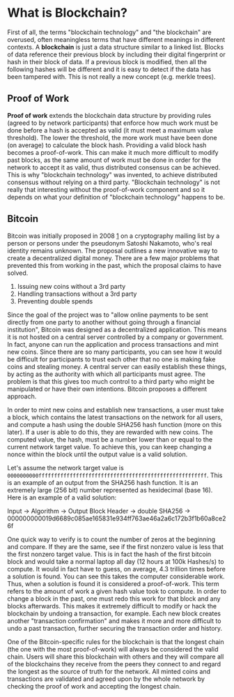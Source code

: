 # What is Blockchain?
First of all, the terms "blockchain technology" and "the blockchain" are overused, often meaningless terms that have different meanings in different contexts. A **blockchain** is just a data structure similar to a linked list. Blocks of data reference their previous block by including their digital fingerprint or hash in their block of data. If a previous block is modified, then all the following hashes will be different and it is easy to detect if the data has been tampered with. This is not really a new concept (e.g. merkle trees).

## Proof of Work
**Proof of work** extends the blockchain data structure by providing rules (agreed to by network participants) that enforce how much work must be done before a hash is accepted as valid (it must meet a maximum value threshold). The lower the threshold, the more work must have been done (on average) to calculate the block hash. Providing a valid block hash becomes a proof-of-work. This can make it much more difficult to modify past blocks, as the same amount of work must be done in order for the network to accept it as valid, thus distributed consensus can be achieved. This is why "blockchain technology" was invented, to achieve distributed consensus without relying on a third party. "Blockchain technology" is not really that interesting without the proof-of-work component and so it depends on what your definition of "blockchain technology" happens to be.

## Bitcoin
Bitcoin was initially proposed in 2008 [1](http://www.metzdowd.com/pipermail/cryptography/2008-October/014810.html) on a cryptography mailing list by a person or persons under the pseudonym Satoshi Nakamoto, who's real identity remains unknown.  The proposal outlines a new innovative way to create a decentralized digital money. There are a few major problems that prevented this from working in the past, which the proposal claims to have solved.

1. Issuing new coins without a 3rd party
2. Handling transactions without a 3rd party
3. Preventing double spends

Since the goal of the project was to "allow online payments to be sent directly from one party to another without going through a financial institution", Bitcoin was designed as a decentralized application. This means it is not hosted on a central server controlled by a company or government. In fact, anyone can run the application and process transactions and mint new coins. Since there are so many participants, you can see how it would be difficult for participants to trust each other that no one is making fake coins and stealing money. A central server can easily establish these things, by acting as the authority with which all participants must agree. The problem is that this gives too much control to a third party who might be manipulated or have their own intentions. Bitcoin proposes a different approach.

In order to mint new coins and establish new transactions, a user must take a block, which contains the latest transactions on the network for all users, and compute a hash using the double SHA256 hash function (more on this later). If a user is able to do this, they are rewarded with new coins. The computed value, the hash, must be a number lower than or equal to the current network target value. To achieve this, you can keep changing a nonce within the block until the output value is a valid solution.

Let's assume the network target value is `0000000000ffffffffffffffffffffffffffffffffffffffffffffffffffffff`. This is an example of an output from the SHA256 hash function. It is an extremely large (256 bit) number represented as hexidecimal (base 16). Here is an example of a valid solution:

Input 		-> 	Algorithm 	-> 	Output
Block Header    ->      double SHA256   ->	000000000019d6689c085ae165831e934ff763ae46a2a6c172b3f1b60a8ce26f

One quick way to verify is to count the number of zeros at the beginning and compare. If they are the same, see if the first nonzero value is less that the first nonzero target value. This is in fact the hash of the first bitcoin block and would take a normal laptop all day (12 hours at 100k Hashes/s) to compute. It would in fact have to guess, on average, 4.3 trillion times before a solution is found. You can see this takes the computer considerable work. Thus, when a solution is found it is considered a proof-of-work. This term refers to the amount of work a given hash value took to compute. In order to change a block in the past, one must redo this work for that block and any blocks afterwards. This makes it extremely difficult to modify or hack the blockchain by undoing a transaction, for example. Each new block creates another "transaction confirmation" and makes it more and more difficult to undo a past transaction, further securing the transaction order and history. 

One of the Bitcoin-specific rules for the blockchain is that the longest chain (the one with the most proof-of-work) will always be considered the valid chain. Users will share this blockchain with others and they will compare all of the blockchains they receive from the peers they connect to and regard the longest as the source of truth for the network. All minted coins and transactions are validated and agreed upon by the whole network by checking the proof of work and accepting the longest chain.
